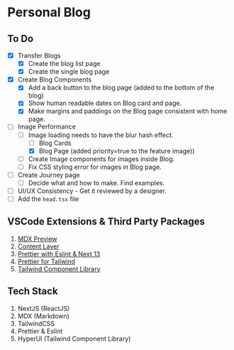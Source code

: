 # Personal Blog

## To Do

- [x] Transfer Blogs 
   - [x] Create the blog list page
   - [x] Create the single blog page
- [x] Create Blog Components
   - [x] Add a back button to the blog page (added to the bottom of the blog)
   - [x] Show human readable dates on Blog card and page.
   - [x] Make margins and paddings on the Blog page consistent with home page.
- [ ] Image Performance
   - [ ] Image loading needs to have the blur hash effect.
     - [ ] Blog Cards
     - [x] Blog Page (added priority=true to the feature image))
   - [ ] Create Image components for images inside Blog.    
   - [ ] Fix CSS styling error for images in Blog page.
- [ ] Create Journey page
   - [ ] Decide what and how to make. Find examples.  
- [ ] UI/UX Consistency - Get it reviewed by a designer. 
- [ ] Add the `head.tsx` file

## VSCode Extensions & Third Party Packages

1. [MDX Preview](https://marketplace.visualstudio.com/items?itemName=unifiedjs.vscode-mdx)
2. [Content Layer](https://www.contentlayer.dev/)
3. [Prettier with Eslint & Next 13](https://gist.github.com/Nivethan-Ar/2375bf451d4c30148916b59c7e0c51c0)
4. [Prettier for Tailwind](https://tailwindcss.com/blog/automatic-class-sorting-with-prettier)
5. [Tailwind Component Library](https://www.hyperui.dev/)

## Tech Stack

1. NextJS (ReactJS)
2. MDX (Markdown)
3. TailwindCSS
4. Prettier & Eslint
5. HyperUI (Tailwind Component Library)